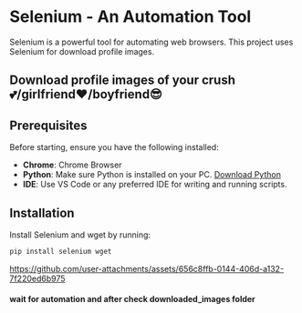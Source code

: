 # Selenium - An Automation Tool

Selenium is a powerful tool for automating web browsers. This project uses Selenium for download profile images.

## Download profile images of your crush💕/girlfriend❤️/boyfriend😎

## Prerequisites

Before starting, ensure you have the following installed:
- **Chrome**: Chrome Browser
- **Python**: Make sure Python is installed on your PC. [Download Python](https://www.python.org/downloads/)
- **IDE**: Use VS Code or any preferred IDE for writing and running scripts.

## Installation

Install Selenium and wget by running:
```bash
pip install selenium wget
```
https://github.com/user-attachments/assets/656c8ffb-0144-406d-a132-7f220ed6b975

#### wait for automation and after check downloaded_images folder

